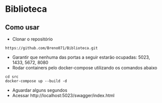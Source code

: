 # Biblioteca

## Como usar

- Clonar o repositório
```PS
https://github.com/Breno071/Biblioteca.git
```
- Garantir que nenhuma das portas a seguir estarão ocupadas: 5023, 1433, 5672, 8080
- Rodar containers pelo docker-compose utilizando os comandos abaixo
```PS
cd src
docker-compose up --build -d
```
- Aguardar alguns segundos
- Acessar http://localhost:5023/swagger/index.html

